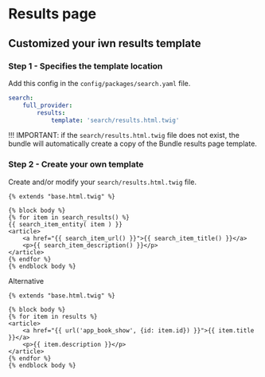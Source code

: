 # Results page

## Customized your iwn results template

### Step 1 - Specifies the template location

Add this config in the `config/packages/search.yaml` file.

```yaml
search:
    full_provider:
        results:
            template: 'search/results.html.twig'
```

!!! IMPORTANT: if the `search/results.html.twig` file does not exist, the bundle will automatically create a copy of the Bundle results page template.

### Step 2 - Create your own template

Create and/or modify your `search/results.html.twig` file.

```twig
{% extends "base.html.twig" %}

{% block body %}
{% for item in search_results() %}
{{ search_item_entity( item ) }}
<article>
    <a href="{{ search_item_url() }}">{{ search_item_title() }}</a>
    <p>{{ search_item_description() }}</p>
</article>
{% endfor %}
{% endblock body %}
```

Alternative

```twig
{% extends "base.html.twig" %}

{% block body %}
{% for item in results %}
<article>
    <a href="{{ url('app_book_show', {id: item.id}) }}">{{ item.title }}</a>
    <p>{{ item.description }}</p>
</article>
{% endfor %}
{% endblock body %}
```